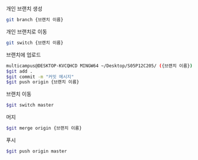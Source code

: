 

개인 브랜치 생성

```bash
git branch {브랜치 이름}
```

개인 브랜치로 이동

```bash
git switch {브랜치 이름}
```



브랜치에 업로드

```bash
multicampus@DESKTOP-KVCQHCD MINGW64 ~/Desktop/S05P12C205/ ({브랜치 이름})      
$git add .
$git commit -m "커밋 메시지"
$git push origin {브랜치 이름}
```



브랜치 이동

```bash
$git switch master
```

머지

```bash
$git merge origin {브랜치 이름}
```

푸시

```bash
$git push origin master
